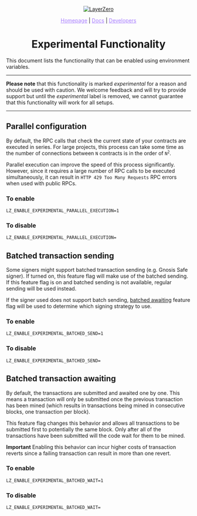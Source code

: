 <p align="center">
  <a href="https://layerzero.network">
    <img alt="LayerZero" style="max-width: 500px" src="https://d3a2dpnnrypp5h.cloudfront.net/bridge-app/lz.png"/>
  </a>
</p>

<p align="center">
  <a href="https://layerzero.network" style="color: #a77dff">Homepage</a> | <a href="https://docs.layerzero.network/" style="color: #a77dff">Docs</a> | <a href="https://layerzero.network/developers" style="color: #a77dff">Developers</a>
</p>

<h1 align="center">Experimental Functionality</h1>

This document lists the functionality that can be enabled using environment variables.

---

**Please note** that this functionality is marked _experimental_ for a reason and should be used with caution. We welcome feedback and will try to provide support but until the _experimental_ label is removed, we cannot guarantee that this functionality will work for all setups.

---

## Parallel configuration <a id="parallel-configuration"></a>

By default, the RPC calls that check the current state of your contracts are executed in series. For large projects, this process can take some time as the number of connections between `N` contracts is in the order of <code>N<sup>2</sup></code>.

Parallel execution can improve the speed of this process significantly. However, since it requires a large number of RPC calls to be executed simultaneously, it can result in `HTTP 429 Too Many Requests` RPC errors when used with public RPCs.

### To enable

`LZ_ENABLE_EXPERIMENTAL_PARALLEL_EXECUTION=1`

### To disable

`LZ_ENABLE_EXPERIMENTAL_PARALLEL_EXECUTION=`

## Batched transaction sending <a id="batched-send"></a>

Some signers might support batched transaction sending (e.g. Gnosis Safe signer). If turned on, this feature flag will make use of the batched sending. If this feature flag is on and batched sending is not available, regular sending will be used instead.

If the signer used does not support batch sending, <a href="#batched-wait">batched awaiting</a> feature flag will be used to determine which signing strategy to use.

### To enable

`LZ_ENABLE_EXPERIMENTAL_BATCHED_SEND=1`

### To disable

`LZ_ENABLE_EXPERIMENTAL_BATCHED_SEND=`

## Batched transaction awaiting <a id="batched-wait"></a>

By default, the transactions are submitted and awaited one by one. This means a transaction will only be submitted once the previous transaction has been mined (which results in transactions being mined in consecutive blocks, one transaction per block).

This feature flag changes this behavior and allows all transactions to be submitted first to potentially the same block. Only after all of the transactions have been submitted will the code wait for them to be mined.

**Important** Enabling this behavior can incur higher costs of transaction reverts since a failing transaction can result in more than one revert.

### To enable

`LZ_ENABLE_EXPERIMENTAL_BATCHED_WAIT=1`

### To disable

`LZ_ENABLE_EXPERIMENTAL_BATCHED_WAIT=`
